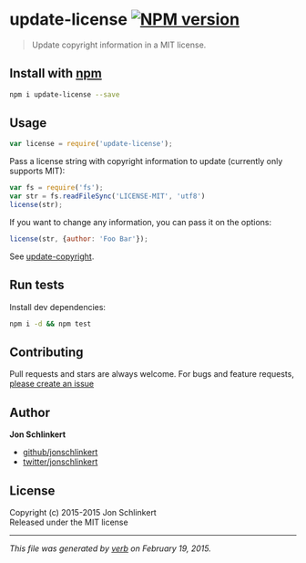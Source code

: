 # update-license [![NPM version](https://badge.fury.io/js/update-license.svg)](http://badge.fury.io/js/update-license)

> Update copyright information in a MIT license.

## Install with [npm](npmjs.org)

```bash
npm i update-license --save
```

## Usage

```js
var license = require('update-license');
```

Pass a license string with copyright information to update (currently only supports MIT):

```js
var fs = require('fs');
var str = fs.readFileSync('LICENSE-MIT', 'utf8')
license(str);
```

If you want to change any information, you can pass it on the options:

```js
license(str, {author: 'Foo Bar'});
```

See [update-copyright](https://github.com/jonschlinkert/update-copyright).


## Run tests

Install dev dependencies:

```bash
npm i -d && npm test
```

## Contributing
Pull requests and stars are always welcome. For bugs and feature requests, [please create an issue](https://github.com/jonschlinkert/update-license/issues)

## Author

**Jon Schlinkert**
 
+ [github/jonschlinkert](https://github.com/jonschlinkert)
+ [twitter/jonschlinkert](http://twitter.com/jonschlinkert) 

## License
Copyright (c) 2015-2015 Jon Schlinkert  
Released under the MIT license

***

_This file was generated by [verb](https://github.com/assemble/verb) on February 19, 2015._